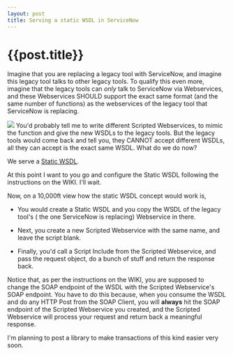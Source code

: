 ```yaml
---
layout: post
title: Serving a static WSDL in ServiceNow
--- 
```




 {{post.title}}
======================================================




Imagine that you are replacing a legacy tool with ServiceNow, and imagine this legacy tool talks to other legacy tools. To qualify this even more, imagine that the legacy tools can _only_ talk to ServiceNow via Webservices, and these Webservices SHOULD support the exact same format (and the same number of functions) as the webservices of the legacy tool that ServiceNow is replacing.


<img src ="https://upload.wikimedia.org/wikipedia/commons/0/04/Pound_layer_cake.jpg"/>
You'd probably tell me to write different Scripted Webservices, to mimic the function and give the new WSDLs to the legacy tools. But the legacy tools would come back and tell you, they CANNOT accept different WSDLs, all they can accept is the exact same WSDL. What do we do now?

We serve a [Static WSDL](http://wiki.servicenow.com/index.php?title=Creating_a_Static_WSDL).

At this point I want to you go and configure the Static WSDL following the instructions on the WIKI. I'll wait.

Now, on a 10,000ft view how the static WSDL concept would work is, 

- You would create a Static WSDL and you copy the WSDL of the legacy tool's ( the one ServiceNow is replacing) Webservice in there.

- Next, you create a new Scripted Webservice with the same name, and leave the script blank.
- Finally, you'd call a Script Include from the Scripted Webservice, and pass the request object, do a bunch of stuff and return the response back.


Notice that, as per the instructions on the WIKI, you are supposed to change the SOAP endpoint of the WSDL with the Scripted Webservice's SOAP endpoint. You have to do this because, when you consume the WSDL and do any HTTP Post from the SOAP Client, you will **always** hit the SOAP endpoint of the Scripted Webservice you created, and the Scripted Webservice will process your request and return back a meaningful response.


I'm planning to post a library to make transactions of this kind easier very soon.